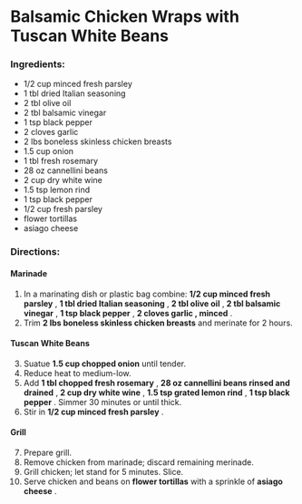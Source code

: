 # Balsamic Chicken Wraps with Tuscan White Beans 

### Ingredients: 
* 1/2 cup minced fresh parsley
* 1 tbl dried Italian seasoning
* 2 tbl olive oil
* 2 tbl balsamic vinegar
* 1 tsp black pepper
* 2 cloves garlic
* 2 lbs boneless skinless chicken breasts
* 1.5 cup onion
* 1 tbl fresh rosemary
* 28 oz cannellini beans
* 2 cup dry white wine
* 1.5 tsp lemon rind
* 1 tsp black pepper
* 1/2 cup fresh parsley
*  flower tortillas
*  asiago cheese

### Directions: 

#### Marinade
1. In a marinating dish or plastic bag combine: **1/2 cup minced fresh parsley** , **1 tbl dried Italian seasoning** , **2 tbl olive oil** , **2 tbl balsamic vinegar** , **1 tsp black pepper** , **2 cloves garlic , minced** . 
2. Trim **2 lbs boneless skinless chicken breasts** and merinate for 2 hours. 



#### Tuscan White Beans
3. Suatue **1.5 cup chopped onion** until tender. 
4. Reduce heat to medium-low. 
5. Add **1 tbl chopped fresh rosemary** , **28 oz cannellini beans rinsed and drained** , **2 cup dry white wine** , **1.5 tsp grated lemon rind** , **1 tsp black pepper** . Simmer 30 minutes or until thick. 
6. Stir in **1/2 cup minced fresh parsley** . 



#### Grill
7. Prepare grill. 
8. Remove chicken from marinade; discard remaining merinade. 
9. Grill chicken; let stand for 5 minutes. Slice. 
10. Serve chicken and beans on **flower tortillas** with a sprinkle of **asiago cheese** . 


